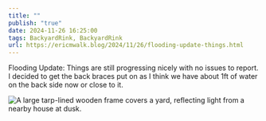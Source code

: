 ```yaml
---
title: ""
publish: "true"
date: 2024-11-26 16:25:00
tags: BackyardRink, BackyardRink
url: https://ericmwalk.blog/2024/11/26/flooding-update-things.html
---
```


Flooding Update: Things are still progressing nicely with no issues to report. I decided to get the back braces put on as I think we have about 1ft of water on the back side now or close to it.

![A large tarp-lined wooden frame covers a yard, reflecting light from a nearby house at dusk.](https://ericmwalk.blog/uploads/2024/img-1004.jpeg)